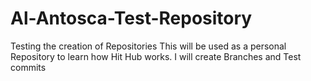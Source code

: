 # Al-Antosca-Test-Repository
Testing the creation of Repositories
This will be used as a personal Repository to learn how Hit Hub works.
I will create Branches and Test commits
